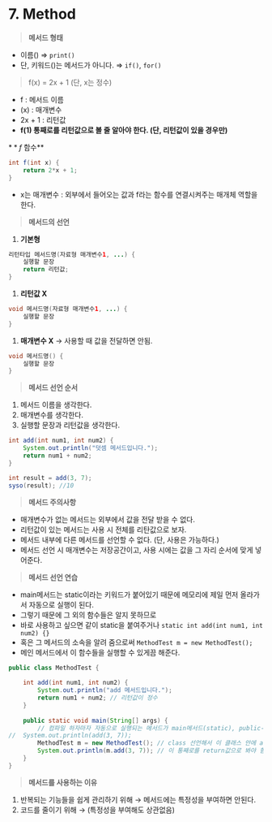 # 7. Method

> **메서드 형태**
> 
- 이름() ⇒ `print()`
- 단, 키워드()는 메서드가 아니다. ⇒ `if()`, `for()`

> f(x) = 2x + 1  (단, x는 정수)
> 
- f : 메서드 이름
- (x) : 매개변수
- 2x + 1 : 리턴값
- **f(1) 통째로를 리턴값으로 볼 줄 알아야 한다. (단, 리턴값이 있을 경우만)**

$**f$ 함수**

```java
int f(int x) {
	return 2*x + 1;
}
```

- x는 매개변수 : 외부에서 들어오는 값과 f라는 함수를 연결시켜주는 매개체 역할을 한다.

> **메서드의 선언**
> 
1. **기본형**

```java
리턴타입 메서드명(자료형 매개변수1, ...) {
	실행할 문장
	return 리턴값;
}
```

1. **리턴값 X**

```java
void 메서드명(자료형 매개변수1, ...) {
	실행할 문장
}
```

1. **매개변수 X** → 사용할 때 값을 전달하면 안됨.

```java
void 메서드명() {
	실행할 문장
}
```

> **메서드 선언 순서**
> 
1. 메서드 이름을 생각한다.
2. 매개변수를 생각한다.
3. 실행할 문장과 리턴값을 생각한다.

```java
int add(int num1, int num2) {
	System.out.println("덧셈 메서드입니다.");
	return num1 + num2;
}

int result = add(3, 7);
syso(result); //10
```

> **메서드 주의사항**
> 
- 매개변수가 없는 메서드는 외부에서 값을 전달 받을 수 없다.
- 리턴값이 있는 메서드는 사용 시 전체를 리탄값으로 보자.
- 메서드 내부에 다른 메서드를 선언할 수 없다. (단, 사용은 가능하다.)
- 메서드 선언 시 매개변수는 저장공간이고, 사용 시에는 값을 그 자리 순서에 맞게 넣어준다.

> **메서드 선언 연습**
> 
- main메서드는 static이라는 키워드가 붙어있기 때문에 메모리에 제일 먼저 올라가서 자동으로 실행이 된다.
- 그렇기 때문에 그 외의 함수들은 알지 못하므로
- 바로 사용하고 싶으면 같이 static을 붙여주거나 `static int add(int num1, int num2) {}`
- 혹은 그 메서드의 소속을 알려 줌으로써 `MethodTest m = new MethodTest();`
- 메인 메서드에서 이 함수들을 실행할 수 있게끔 해준다.

```java
public class MethodTest {
	
	int add(int num1, int num2) {
		System.out.println("add 메서드입니다.");
		return num1 + num2; // 리턴값이 정수
	}
	
	public static void main(String[] args) {
		// 컴파일 하자마자 자동으로 실행되는 메서드가 main메서드(static), public->접근권한제어자
//	System.out.println(add(3, 7));
		MethodTest m = new MethodTest(); // class 선언해서 이 클래스 안에 add가 있다는 걸 알려줌
		System.out.println(m.add(3, 7)); // 이 통째로를 return값으로 봐야 함.
	}
}
```

> **메서드를 사용하는 이유**
> 
1. 반복되는 기능들을 쉽게 관리하기 위해 → 메서드에는 특정성을 부여하면 안된다.
2. 코드를 줄이기 위해 → (특정성을 부여해도 상관없음)
